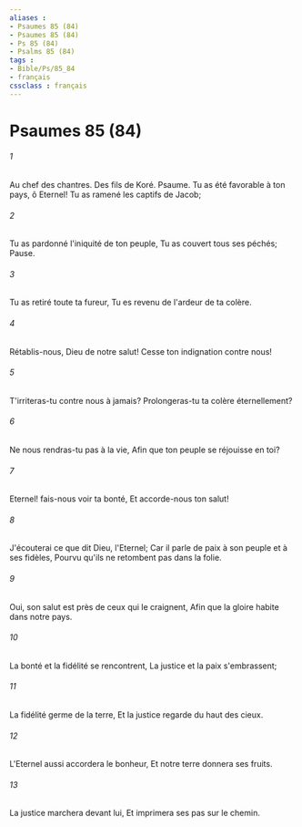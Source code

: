 ```yaml
---
aliases : 
- Psaumes 85 (84)
- Psaumes 85 (84)
- Ps 85 (84)
- Psalms 85 (84)
tags : 
- Bible/Ps/85_84
- français
cssclass : français
---
```


# Psaumes 85 (84)

###### 1
Au chef des chantres. Des fils de Koré. Psaume. Tu as été favorable à ton pays, ô Eternel! Tu as ramené les captifs de Jacob;
###### 2
Tu as pardonné l'iniquité de ton peuple, Tu as couvert tous ses péchés; Pause.
###### 3
Tu as retiré toute ta fureur, Tu es revenu de l'ardeur de ta colère.
###### 4
Rétablis-nous, Dieu de notre salut! Cesse ton indignation contre nous!
###### 5
T'irriteras-tu contre nous à jamais? Prolongeras-tu ta colère éternellement?
###### 6
Ne nous rendras-tu pas à la vie, Afin que ton peuple se réjouisse en toi?
###### 7
Eternel! fais-nous voir ta bonté, Et accorde-nous ton salut!
###### 8
J'écouterai ce que dit Dieu, l'Eternel; Car il parle de paix à son peuple et à ses fidèles, Pourvu qu'ils ne retombent pas dans la folie.
###### 9
Oui, son salut est près de ceux qui le craignent, Afin que la gloire habite dans notre pays.
###### 10
La bonté et la fidélité se rencontrent, La justice et la paix s'embrassent;
###### 11
La fidélité germe de la terre, Et la justice regarde du haut des cieux.
###### 12
L'Eternel aussi accordera le bonheur, Et notre terre donnera ses fruits.
###### 13
La justice marchera devant lui, Et imprimera ses pas sur le chemin.
